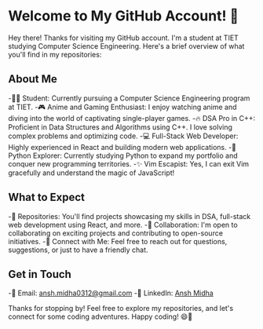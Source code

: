 # Welcome to My GitHub Account! 🌟

Hey there! Thanks for visiting my GitHub account. I'm a student at TIET studying Computer Science Engineering. Here's a brief overview of what you'll find in my repositories:

## About Me

-👩‍🎓 Student: Currently pursuing a Computer Science Engineering program at TIET.
-🎮 Anime and Gaming Enthusiast: I enjoy watching anime and diving into the world of captivating single-player games.
-🔥 DSA Pro in C++: Proficient in Data Structures and Algorithms using C++. I love solving complex problems and optimizing code.
-💻 Full-Stack Web Developer: Highly experienced in React and building modern web applications.
-🐍 Python Explorer: Currently studying Python to expand my portfolio and conquer new programming territories.
-✨ Vim Escapist: Yes, I can exit Vim gracefully and understand the magic of JavaScript!

## What to Expect

-📂 Repositories: You'll find projects showcasing my skills in DSA, full-stack web development using React, and more.
-🤝 Collaboration: I'm open to collaborating on exciting projects and contributing to open-source initiatives.
-💬 Connect with Me: Feel free to reach out for questions, suggestions, or just to have a friendly chat.

## Get in Touch

-📧 Email: ansh.midha0312@gmail.com
-🔗 LinkedIn: [Ansh Midha](https://www.linkedin.com/in/ansh-midha-2332b3231/)

Thanks for stopping by! Feel free to explore my repositories, and let's connect for some coding adventures. Happy coding! 😄🚀
